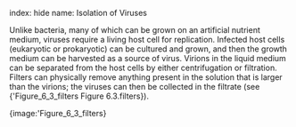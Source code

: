 index: hide
name: Isolation of Viruses

Unlike bacteria, many of which can be grown on an artificial nutrient medium, viruses require a living host cell for replication. Infected host cells (eukaryotic or prokaryotic) can be cultured and grown, and then the growth medium can be harvested as a source of virus. Virions in the liquid medium can be separated from the host cells by either centrifugation or filtration. Filters can physically remove anything present in the solution that is larger than the virions; the viruses can then be collected in the filtrate (see {'Figure_6_3_filters Figure 6.3.filters}).


{image:'Figure_6_3_filters}
        
